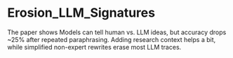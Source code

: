 # Erosion_LLM_Signatures
The paper shows Models can tell human vs. LLM ideas, but accuracy drops \~25% after repeated paraphrasing. Adding research context helps a bit, while simplified non-expert rewrites erase most LLM traces.
